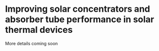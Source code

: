 # Improving solar concentrators and absorber tube performance in solar thermal devices

More details coming soon
